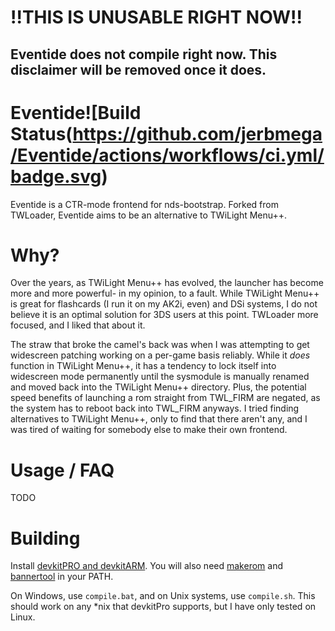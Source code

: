 # **!!THIS IS UNUSABLE RIGHT NOW!!** 
## Eventide does not compile right now. This disclaimer will be removed once it does.

# Eventide![Build Status(https://github.com/jerbmega/Eventide/actions/workflows/ci.yml/badge.svg)

Eventide is a CTR-mode frontend for nds-bootstrap. Forked from TWLoader, Eventide aims to be an alternative to TWiLight Menu++.

# Why?

Over the years, as TWiLight Menu++ has evolved, the launcher has become more and more powerful- in my opinion, to a fault. While TWiLight Menu++ is great for flashcards (I run it on my AK2i, even) and DSi systems, I do not believe it is an optimal solution for 3DS users at this point. TWLoader more focused, and I liked that about it.

The straw that broke the camel's back was when I was attempting to get widescreen patching working on a per-game basis reliably. While it *does* function in TWiLight Menu++, it has a tendency to lock itself into widescreen mode permanently until the sysmodule is manually renamed and moved back into the TWiLight Menu++ directory. Plus, the potential speed benefits of launching a rom straight from TWL_FIRM are negated, as the system has to reboot back into TWL_FIRM anyways. I tried finding alternatives to TWiLight Menu++, only to find that there aren't any, and I was tired of waiting for somebody else to make their own frontend.

# Usage / FAQ

TODO 

# Building

Install [devkitPRO and devkitARM](https://devkitpro.org/wiki/Getting_Started). You will also need [makerom](https://github.com/3DSGuy/Project_CTR/releases/tag/makerom-v0.17) and [bannertool](https://github.com/Steveice10/bannertool/releases/latest) in your PATH.

On Windows, use `compile.bat`, and on Unix systems, use `compile.sh`. This should work on any *nix that devkitPro supports, but I have only tested on Linux.

